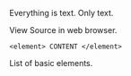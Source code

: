 



Everything is text. Only text.

View Source in web browser.

```
<element> CONTENT </element>
```

List of basic elements.

